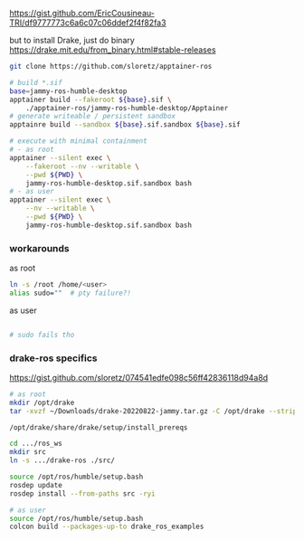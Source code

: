 https://gist.github.com/EricCousineau-TRI/df9777773c6a6c07c06ddef2f4f82fa3

but to install Drake, just do binary
https://drake.mit.edu/from_binary.html#stable-releases

```sh
git clone https://github.com/sloretz/apptainer-ros

# build *.sif
base=jammy-ros-humble-desktop
apptainer build --fakeroot ${base}.sif \
    ./apptainer-ros/jammy-ros-humble-desktop/Apptainer
# generate writeable / persistent sandbox
apptainre build --sandbox ${base}.sif.sandbox ${base}.sif

# execute with minimal containment
# - as root
apptainer --silent exec \
    --fakeroot --nv --writable \
    --pwd ${PWD} \
    jammy-ros-humble-desktop.sif.sandbox bash
# - as user
apptainer --silent exec \
    --nv --writable \
    --pwd ${PWD} \
    jammy-ros-humble-desktop.sif.sandbox bash
```

### workarounds

as root

```sh
ln -s /root /home/<user>
alias sudo=""  # pty failure?!
```

as user
```sh

# sudo fails tho
```

### drake-ros specifics

https://gist.github.com/sloretz/074541edfe098c56ff42836118d94a8d

```sh
# as root
mkdir /opt/drake
tar -xvzf ~/Downloads/drake-20220822-jammy.tar.gz -C /opt/drake --strip-components=1

/opt/drake/share/drake/setup/install_prereqs

cd .../ros_ws
mkdir src
ln -s .../drake-ros ./src/

source /opt/ros/humble/setup.bash
rosdep update
rosdep install --from-paths src -ryi

# as user
source /opt/ros/humble/setup.bash
colcon build --packages-up-to drake_ros_examples
```
